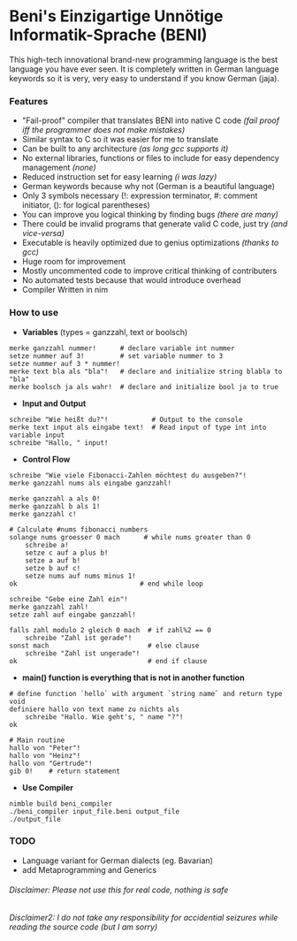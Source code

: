 # Beni's Einzigartige Unnötige Informatik-Sprache (BENI)

This high-tech innovational brand-new programming language is the best language you have ever seen. It is completely written in German language keywords so it is very, very easy to understand if you know German (jaja).

### Features
- "Fail-proof" compiler that translates BENI into native C code *(fail proof iff the programmer does not make mistakes)*
- Similar syntax to C so it was easier for me to translate
- Can be built to any architecture *(as long gcc supports it)*
- No external libraries, functions or files to include for easy dependency management *(none)*
- Reduced instruction set for easy learning *(i was lazy)*
- German keywords because why not (German is a beautiful language)
- Only 3 symbols necessary (!: expression terminator, #: comment initiator, (): for logical parentheses)
- You can improve you logical thinking by finding bugs *(there are many)*
- There could be invalid programs that generate valid C code, just try *(and vice-versa)*
- Executable is heavily optimized due to genius optimizations *(thanks to gcc)*
- Huge room for improvement
- Mostly uncommented code to improve critical thinking of contributers
- No automated tests because that would introduce overhead
- Compiler Written in nim

### How to use

- **Variables** (types = ganzzahl, text or boolsch)
```
merke ganzzahl nummer!      # declare variable int nummer
setze nummer auf 3!         # set variable nummer to 3
setze nummer auf 3 * nummer!
merke text bla als "bla"!   # declare and initialize string blabla to "bla"
merke boolsch ja als wahr!  # declare and initialize bool ja to true
```

- **Input and Output**
```
schreibe "Wie heißt du?"!           # Output to the console
merke text input als eingabe text!  # Read input of type int into variable input
schreibe "Hallo, " input!
```

- **Control Flow**
```
schreibe "Wie viele Fibonacci-Zahlen möchtest du ausgeben?"!
merke ganzzahl nums als eingabe ganzzahl!

merke ganzzahl a als 0!
merke ganzzahl b als 1!
merke ganzzahl c!

# Calculate #nums fibonacci numbers
solange nums groesser 0 mach      # while nums greater than 0
    schreibe a!
    setze c auf a plus b!
    setze a auf b!
    setze b auf c!
    setze nums auf nums minus 1!
ok                               # end while loop
```

```
schreibe "Gebe eine Zahl ein"!
merke ganzzahl zahl!
setze zahl auf eingabe ganzzahl!

falls zahl modulo 2 gleich 0 mach  # if zahl%2 == 0
    schreibe "Zahl ist gerade"!
sonst mach                         # else clause
    schreibe "Zahl ist ungerade"!
ok                                 # end if clause
```

- **main() function is everything that is not in another function**
```
# define function `hello` with argument `string name` and return type void
definiere hallo von text name zu nichts als
    schreibe "Hallo. Wie geht's, " name "?"!
ok

# Main routine
hallo von "Peter"!
hallo von "Heinz"!
hallo von "Gertrude"!
gib 0!    # return statement
```

- **Use Compiler**
```
nimble build beni_compiler
./beni_compiler input_file.beni output_file
./output_file
```

### TODO
- Language variant for German dialects (eg. Bavarian)
- add Metaprogramming and Generics

###### Disclaimer:  *Please not use this for real code, nothing is safe*
###### Disclaimer2: *I do not take any responsibility for accidential seizures while reading the source code* (but I am sorry)